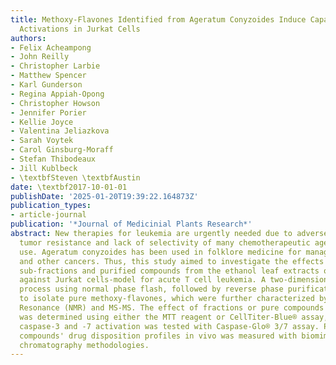 ```yaml
---
title: Methoxy-Flavones Identified from Ageratum Conyzoides Induce Capase -3 and -7
  Activations in Jurkat Cells
authors:
- Felix Acheampong
- John Reilly
- Christopher Larbie
- Matthew Spencer
- Karl Gunderson
- Regina Appiah-Opong
- Christopher Howson
- Jennifer Porier
- Kellie Joyce
- Valentina Jeliazkova
- Sarah Voytek
- Carol Ginsburg-Moraff
- Stefan Thibodeaux
- Jill Kublbeck
- \textbfSteven \textbfAustin
date: \textbf2017-10-01-01
publishDate: '2025-01-20T19:39:22.164873Z'
publication_types:
- article-journal
publication: '*Journal of Medicinial Plants Research*'
abstract: New therapies for leukemia are urgently needed due to adverse side effects,
  tumor resistance and lack of selectivity of many chemotherapeutic agents in clinical
  use. Ageratum conyzoides has been used in folklore medicine for managing leukemia
  and other cancers. Thus, this study aimed to investigate the effects of fractions,
  sub-fractions and purified compounds from the ethanol leaf extracts of A. conyzoides
  against Jurkat cells-model for acute T cell leukemia. A two-dimensional purification
  process using normal phase flash, followed by reverse phase purification was necessary
  to isolate pure methoxy-flavones, which were further characterized by Nuclear Magnetic
  Resonance (NMR) and MS-MS. The effect of fractions or pure compounds on cell viability
  was determined using either the MTT reagent or CellTiter-Blue® assay, while the
  caspase-3 and -7 activation was tested with Caspase-Glo® 3/7 assay. Prediction of
  compounds' drug disposition profiles in vivo was measured with biomimetic affinity
  chromatography methodologies.
---
```


